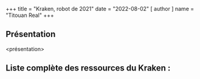 +++
title = "Kraken, robot de 2021"
date = "2022-08-02"
[ author ]
  name = "Titouan Real"
+++

## Présentation
<présentation>

## Liste complète des ressources du Kraken :